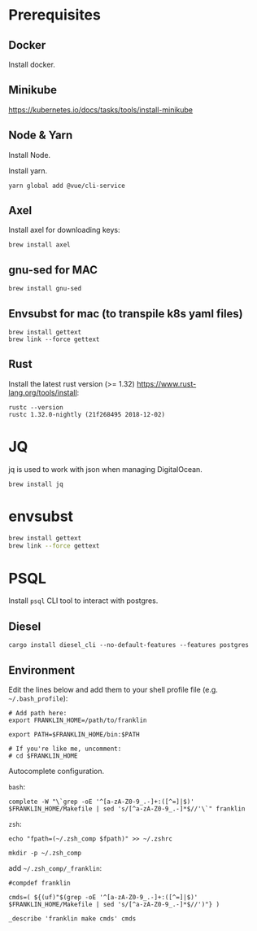 # Prerequisites

## Docker

Install docker.

## Minikube

https://kubernetes.io/docs/tasks/tools/install-minikube

## Node & Yarn

Install Node.

Install yarn.

`yarn global add @vue/cli-service`

## Axel

Install axel for downloading keys:

```brew install axel```

## gnu-sed for MAC

`brew install gnu-sed`

## Envsubst for mac (to transpile k8s yaml files)

```
brew install gettext
brew link --force gettext 
```

## Rust

Install the latest rust version (>= 1.32) https://www.rust-lang.org/tools/install:

```
rustc --version
rustc 1.32.0-nightly (21f268495 2018-12-02)
```

# JQ

jq is used to work with json when managing DigitalOcean.

```brew install jq```

# envsubst

```bash
brew install gettext
brew link --force gettext 
```

# PSQL

Install `psql` CLI tool to interact with postgres.

## Diesel

```cargo install diesel_cli --no-default-features --features postgres```

## Environment

Edit the lines below and add them to your shell profile file (e.g. `~/.bash_profile`):

```
# Add path here:
export FRANKLIN_HOME=/path/to/franklin

export PATH=$FRANKLIN_HOME/bin:$PATH

# If you're like me, uncomment:
# cd $FRANKLIN_HOME
```

Autocomplete configuration.

`bash`:
```
complete -W "\`grep -oE '^[a-zA-Z0-9_.-]+:([^=]|$)' $FRANKLIN_HOME/Makefile | sed 's/[^a-zA-Z0-9_.-]*$//'\`" franklin
```

`zsh`:
```
echo "fpath=(~/.zsh_comp $fpath)" >> ~/.zshrc

mkdir -p ~/.zsh_comp
```
add `~/.zsh_comp/_franklin`:
```
#compdef franklin

cmds=( ${(uf)"$(grep -oE '^[a-zA-Z0-9_.-]+:([^=]|$)' $FRANKLIN_HOME/Makefile | sed 's/[^a-zA-Z0-9_.-]*$//')"} )

_describe 'franklin make cmds' cmds
```

